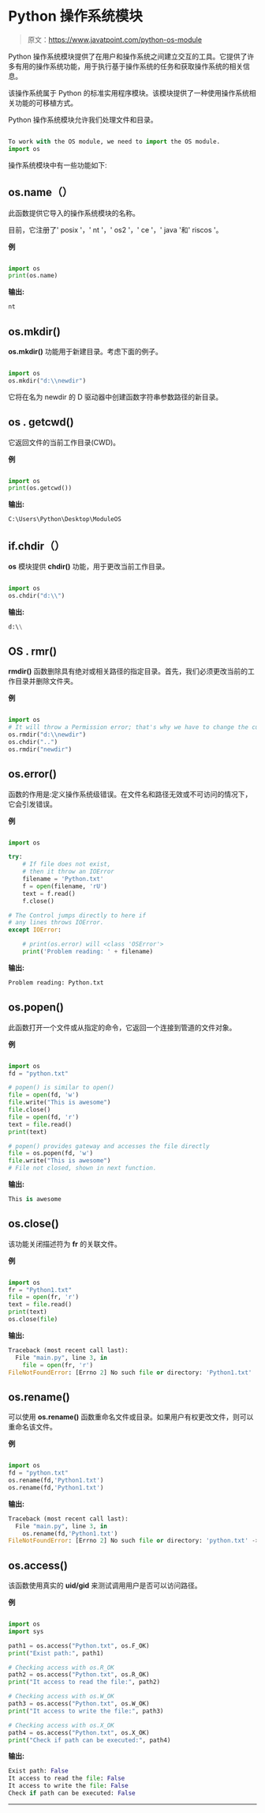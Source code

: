 # Python 操作系统模块

> 原文：<https://www.javatpoint.com/python-os-module>

Python 操作系统模块提供了在用户和操作系统之间建立交互的工具。它提供了许多有用的操作系统功能，用于执行基于操作系统的任务和获取操作系统的相关信息。

该操作系统属于 Python 的标准实用程序模块。该模块提供了一种使用操作系统相关功能的可移植方式。

Python 操作系统模块允许我们处理文件和目录。

```py

To work with the OS module, we need to import the OS module.
import os

```

操作系统模块中有一些功能如下:

## os.name（）

此函数提供它导入的操作系统模块的名称。

目前，它注册了' posix '，' nt '，' os2 '，' ce '，' java '和' riscos '。

**例**

```py

import os 
print(os.name) 

```

**输出:**

```py
nt

```

## os.mkdir()

**os.mkdir()** 功能用于新建目录。考虑下面的例子。

```py

import os
os.mkdir("d:\\newdir")

```

它将在名为 newdir 的 D 驱动器中创建函数字符串参数路径的新目录。

## os . getcwd()

它返回文件的当前工作目录(CWD)。

**例**

```py

import os   
print(os.getcwd())   

```

**输出:**

```py
C:\Users\Python\Desktop\ModuleOS

```

## if.chdir（）

**os** 模块提供 **chdir()** 功能，用于更改当前工作目录。

```py

import os
os.chdir("d:\\")

```

**输出:**

```py
d:\\

```

## OS . rmr()

**rmdir()** 函数删除具有绝对或相关路径的指定目录。首先，我们必须更改当前的工作目录并删除文件夹。

**例**

```py

import os
# It will throw a Permission error; that's why we have to change the current working directory.
os.rmdir("d:\\newdir")
os.chdir("..")
os.rmdir("newdir")

```

## os.error()

函数的作用是:定义操作系统级错误。在文件名和路径无效或不可访问的情况下，它会引发错误。

**例**

```py

import os

try:
    # If file does not exist,
    # then it throw an IOError
    filename = 'Python.txt'
    f = open(filename, 'rU')
    text = f.read()
    f.close()

# The Control jumps directly to here if
# any lines throws IOError.
except IOError:

    # print(os.error) will <class 'OSError'>
    print('Problem reading: ' + filename)   

```

**输出:**

```py
Problem reading: Python.txt

```

## os.popen()

此函数打开一个文件或从指定的命令，它返回一个连接到管道的文件对象。

**例**

```py

import os   
fd = "python.txt"    

# popen() is similar to open()   
file = open(fd, 'w')   
file.write("This is awesome")   
file.close()   
file = open(fd, 'r')   
text = file.read()   
print(text)   

# popen() provides gateway and accesses the file directly   
file = os.popen(fd, 'w')   
file.write("This is awesome")   
# File not closed, shown in next function.    

```

**输出:**

```py
This is awesome

```

## os.close()

该功能关闭描述符为 **fr** 的关联文件。

**例**

```py

import os   
fr = "Python1.txt"  
file = open(fr, 'r')   
text = file.read()   
print(text)   
os.close(file)     

```

**输出:**

```py
Traceback (most recent call last):
  File "main.py", line 3, in 
    file = open(fr, 'r')
FileNotFoundError: [Errno 2] No such file or directory: 'Python1.txt'

```

## os.rename()

可以使用 **os.rename()** 函数重命名文件或目录。如果用户有权更改文件，则可以重命名该文件。

**例**

```py

import os   
fd = "python.txt"  
os.rename(fd,'Python1.txt')   
os.rename(fd,'Python1.txt')   

```

**输出:**

```py
Traceback (most recent call last):
  File "main.py", line 3, in 
    os.rename(fd,'Python1.txt')
FileNotFoundError: [Errno 2] No such file or directory: 'python.txt' -> 'Python1.txt'

```

## os.access()

该函数使用真实的 **uid/gid** 来测试调用用户是否可以访问路径。

**例**

```py

import os   
import sys  

path1 = os.access("Python.txt", os.F_OK)   
print("Exist path:", path1)   

# Checking access with os.R_OK   
path2 = os.access("Python.txt", os.R_OK)   
print("It access to read the file:", path2)   

# Checking access with os.W_OK   
path3 = os.access("Python.txt", os.W_OK)   
print("It access to write the file:", path3)   

# Checking access with os.X_OK   
path4 = os.access("Python.txt", os.X_OK)   
print("Check if path can be executed:", path4)  

```

**输出:**

```py
Exist path: False
It access to read the file: False
It access to write the file: False
Check if path can be executed: False

```

* * *